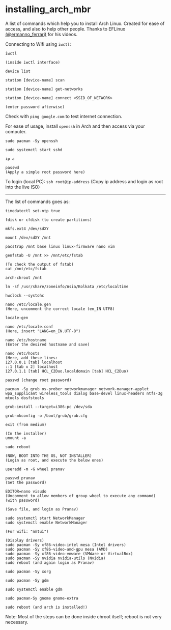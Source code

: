 # installing_arch_mbr
A list of commands which help you to install Arch Linux. Created for ease of access, and also to help other people. Thanks to EFLinux [(@ermanno_ferrari)](https://www.youtube.com/c/EFLinuxMadeSimple) for his videos. 


Connecting to Wifi using `iwctl`:
```
iwctl

(inside iwctl interface)

device list

station [device-name] scan

station [device-name] get-networks

station [device-name] connect <SSID_OF_NETWORK>

(enter password afterwise)
```

Check with `ping google.com` to test internet connection.


For ease of usage, install `openssh` in Arch and then access via your computer.
```
sudo pacman -Sy openssh

sudo systemctl start sshd

ip a

passwd 
(Apply a simple root password here)
```
To login (local PC): `ssh root@ip-address`
(Copy ip address and login as root into the live ISO)

---

The list of commands goes as:
```
timedatectl set-ntp true

fdisk or cfdisk (to create partitions)

mkfs.ext4 /dev/sdXY

mount /dev/sdXY /mnt

pacstrap /mnt base linux linux-firmware nano vim

genfstab -U /mnt >> /mnt/etc/fstab

(To check the output of fstab)
cat /mnt/etc/fstab

arch-chroot /mnt

ln -sf /usr/share/zoneinfo/Asia/Kolkata /etc/localtime

hwclock --systohc

nano /etc/locale.gen
(Here, uncomment the correct locale (en_IN UTF8)

locale-gen

nano /etc/locale.conf
(Here, insert "LANG=en_IN.UTF-8")

nano /etc/hostname
(Enter the desired hostname and save)

nano /etc/hosts
(Here, add these lines:
127.0.0.1 [tab] localhost
::1 [tab x 2] localhost
127.0.1.1 [tab] HCL_C2Duo.localdomain [tab] HCL_C2Duo)

passwd (change root password)

pacman -Sy grub os-prober networkmanager network-manager-applet wpa_supplicant wireless_tools dialog base-devel linux-headers ntfs-3g mtools dosfstools

grub-install --target=i386-pc /dev/sda

grub-mkconfig -o /boot/grub/grub.cfg

exit (from medium)

(In the installer)
umount -a

sudo reboot

(NOW, BOOT INTO THE OS, NOT INSTALLER)
(Login as root, and execute the below ones)

useradd -m -G wheel pranav

passwd pranav
(Set the password)

EDITOR=nano visudo
(Uncomment to allow members of group wheel to execute any command)(with password)

(Save file, and login as Pranav)

sudo systemctl start NetworkManager
sudo systemctl enable NetworkManager

(For wifi: "nmtui")

(Display drivers)
sudo pacman -Sy xf86-video-intel mesa (Intel drivers)
sudo pacman -Sy xf86-video-amd-gpu mesa (AMD)
sudo pacman -Sy xf86-video-vmware (VMWare or VirtualBox)
sudo pacman -Sy nvidia nvidia-utils (Nvidia)
sudo reboot (and again login as Pranav)

sudo pacman -Sy xorg

sudo pacman -Sy gdm

sudo systemctl enable gdm

sudo pacman-Sy gnome gnome-extra 

sudo reboot (and arch is installed!)
```

Note: Most of the steps can be done inside chroot itself; reboot is not very necessary. 
